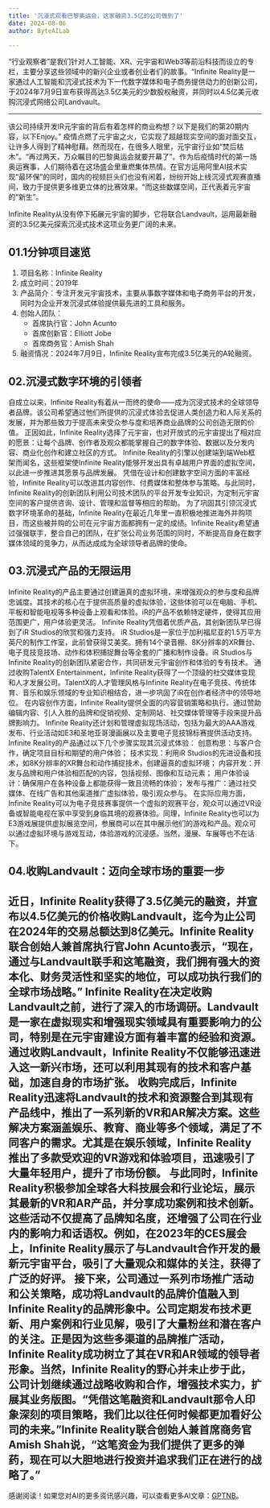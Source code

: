 ```yaml
---
title: '沉浸式观看巴黎奥运会，这家融资3.5亿的公司做到了'
date: 2024-08-06
author: ByteAILab

---
```


“行业观察者”是我们针对人工智能、XR、元宇宙和Web3等前沿科技而设立的专栏，主要分享这些领域中的新兴企业或者创业者们的故事。“Infinite Reality是一家通过人工智能和沉浸式技术为下一代数字媒体和电子商务提供动力的创新公司，于2024年7月9日宣布获得高达3.5亿美元的少数股权融资，并同时以4.5亿美元收购沉浸式网络公司Landvault。

---
该公司持续开发IR元宇宙的背后有着怎样的商业构想？以下是我们的第20期内容，以下Enjoy。”
疫情点燃了元宇宙之火，它实现了超越现实空间的面对面交互，让许多人得到了精神慰藉。然而现在，在很多人眼里，元宇宙行业如“焚后枯木”。“再过两天，万众瞩目的巴黎奥运会就要开幕了”。作为后疫情时代的第一场奥运赛事，人们期待着在这场盛会里重燃集体热情。在官方运用阿里AI技术实现“最环保”的同时，国内的视频巨头们也没有闲着，纷纷开始上线沉浸式观赛直播间，致力于提供更多维更立体的比赛效果。“而这些数媒空间，正代表着元宇宙的“新生”。

Infinite Reality从没有停下拓展元宇宙的脚步，它将联合Landvault，运用最新融资的3.5亿美元探索沉浸式技术这项业务更广阔的未来。

## 01.1分钟项目速览
1. 项目名称：Infinite Reality
2. 成立时间：2019年
3. 产品简介：专注开发元宇宙技术，主要从事数字媒体和电子商务平台的开发，同时为企业开发沉浸式体验提供最先进的工具和服务。
4. 创始人团队：
    - 首席执行官：John Acunto
    - 首席创新官：Elliott Jobe
    - 首席商务官：Amish Shah
5. 融资情况：2024年7月9日，Infinite Reality宣布完成3.5亿美元的A轮融资。

## 02.沉浸式数字环境的引领者
自成立以来，Infinite Reality有着从一而终的使命——成为沉浸式技术的全球领导者品牌。该公司希望通过他们所提供的沉浸式体验去促进人类创造力和人际关系的发展，并为那些致力于提高未来受众参与度和培养商业品牌的公司创造无限的价值。
正因如此，Infinite Reality选择了元宇宙，也对开放式的元宇宙提出了相对应的愿景：让每个品牌、创作者及观众都能掌握自己的数字体验、数据以及分发内容、商业化创作和建立社区的方式。
Infinite Reality的引擎以创建端到端Web框架而闻名，这些框架使Infinite Reality能够开发出具有卓越用户界面的虚拟空间，以此进一步推进其愿景与品牌发展。
凭借在设计和创建数字空间方面的丰富经验，Infinite Reality可以改进其内容创作、付费媒体和整体参与策略。与此同时，Infinite Reality的创新团队利用公司技术团队的平台开发专业知识，为定制元宇宙空间的客户提供咨询、设计、管理和监督等相应的帮助。
为了巩固其引领沉浸式数字环境革命的基础，Infinite Reality在最近几年里一直积极地推进海外并购项目，而这些被并购的公司在元宇宙方面都拥有一定的成绩。Infinite Reality希望通过强强联手，整合自己的团队，在扩张公司业务范围的同时，不断提高自身在数字媒体领域的竞争力，从而达成成为全球领导者品牌的使命。

## 03.沉浸式产品的无限运用
Infinite Reality的产品主要通过创建逼真的虚拟环境，来增强观众的参与度和品牌忠诚度。其技术的核心在于提供高质量的虚拟体验，这些体验可以在电脑、手机、平板和智能电视等多种设备上观看和体验。iR的产品不依赖特定硬件，使得其应用范围更广，用户体验更灵活。
Infinite Reality凭借着优质产品，其创新团队早已得到了iR Studios的欣赏和强力支持。
iR Studios是一家位于加利福尼亚的1.5万平方英尺的制作工作室，此前曾获得艾美奖。拥有14个录音棚、8K分辨率的XR舞台、电子竞技竞技场、动作和体积捕捉舞台等全套的广播和制作设备。iR Studios与Infinite Reality的创新团队紧密合作，共同研发元宇宙创作和体验的专有技术。
通过收购TalentX Entertainment，Infinite Reality获得了一个顶级的社交媒体变现和人才发展公司。TalentX的人才管理风格与Infinite Reality在电子竞技、传统体育、音乐和娱乐领域的专业知识相结合，进一步巩固了iR在创作者经济中的领导地位。
在内容创作方面，Infinite Reality提供全面的内容营销策略和执行。通过赞助编辑内容、引人入胜的品牌和促销视频、定制网站、社交媒体管理等手段来提升品牌影响力。
Infinite Reality还计划和管理虚拟现场活动，包括为最大的AAA游戏发布、行业活动如E3和圣地亚哥漫画展以及主要电子竞技锦标赛提供活动支持。
Infinite Reality的产品通过以下几个步骤实现其沉浸式体验：
创意构思：与客户合作，确定项目目标和期望的用户体验；
技术实现：利用iR Studios的先进设备和技术，如8K分辨率的XR舞台和动作捕捉技术，创建逼真的虚拟环境；
内容开发：开发与品牌和用户体验相匹配的内容，包括视频、图像和互动元素；
用户体验设计：确保用户在各种设备上都能获得一致且流畅的体验；
发布与推广：通过社交媒体、在线广告和其他渠道推广虚拟体验，吸引观众参与。
在实际应用方面，Infinite Reality可以为电子竞技赛事提供一个虚拟的观赛平台，观众可以通过VR设备或智能电视在家中享受到身临其境的观赛体验。同理，Infinite Reality也可以为E3游戏展提供虚拟展览空间，参展商可以在其中展示他们的游戏和产品。观众可以通过虚拟环境与游戏互动，体验游戏的沉浸感。当然，漫展、车展等也不在话下。

## 04.收购Landvault：迈向全球市场的重要一步
近日，Infinite Reality获得了3.5亿美元的融资，并宣布以4.5亿美元的价格收购Landvault，迄今为止公司在2024年的交易总额达到8亿美元。Infinite Reality联合创始人兼首席执行官John Acunto表示，“现在，通过与Landvault联手和这笔融资，我们拥有强大的资本化、财务灵活性和坚实的地位，可以成功执行我们的全球市场战略。”
Infinite Reality在决定收购Landvault之前，进行了深入的市场调研。Landvault是一家在虚拟现实和增强现实领域具有重要影响力的公司，特别是在元宇宙建设方面有着丰富的经验和资源。通过收购Landvault，Infinite Reality不仅能够迅速进入这一新兴市场，还可以利用其现有的技术和客户基础，加速自身的市场扩张。
收购完成后，Infinite Reality迅速将Landvault的技术和资源整合到其现有产品线中，推出了一系列新的VR和AR解决方案。这些解决方案涵盖娱乐、教育、商业等多个领域，满足了不同客户的需求。尤其是在娱乐领域，Infinite Reality推出了多款受欢迎的VR游戏和体验项目，迅速吸引了大量年轻用户，提升了市场份额。
与此同时，Infinite Reality积极参加全球各大科技展会和行业论坛，展示其最新的VR和AR产品，并分享成功案例和技术创新。这些活动不仅提高了品牌知名度，还增强了公司在行业内的影响力和话语权。例如，在2023年的CES展会上，Infinite Reality展示了与Landvault合作开发的最新元宇宙平台，吸引了大量观众和媒体的关注，获得了广泛的好评。
接下来，公司通过一系列市场推广活动和公关策略，成功将Landvault的品牌价值融入到Infinite Reality的品牌形象中。公司定期发布技术更新、用户案例和行业见解，吸引了大量粉丝和潜在客户的关注。正是因为这些多渠道的品牌推广活动，Infinite Reality成功树立了其在VR和AR领域的领导者形象。当然，Infinite Reality的野心并未止步于此，公司计划继续通过战略收购和合作，增强技术实力，扩展其业务版图。“凭借这笔融资和Landvault那令人印象深刻的项目策略，我们比以往任何时候都更加看好公司的未来。”Infinite Reality联合创始人兼首席商务官Amish Shah说，“这笔资金为我们提供了更多的弹药，现在可以大胆地进行投资并追求我们正在进行的战略了。”
---
感谢阅读！如果您对AI的更多资讯感兴趣，可以查看更多AI文章：[GPTNB](https://gptnb.com)。
